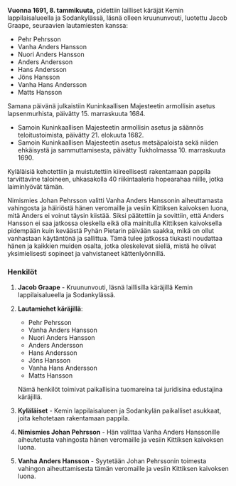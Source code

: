 **Vuonna 1691, 8. tammikuuta,** pidettiin lailliset käräjät Kemin lappilaisalueella ja Sodankylässä, läsnä olleen kruununvouti, luotettu Jacob Graape, seuraavien lautamiesten kanssa:
- Pehr Pehrsson
- Vanha Anders Hansson
- Nuori Anders Hansson
- Anders Andersson
- Hans Andersson
- Jöns Hansson
- Vanha Hans Andersson
- Matts Hansson

Samana päivänä julkaistiin Kuninkaallisen Majesteetin armollisin asetus lapsenmurhista, päivätty 15. marraskuuta 1684.
- Samoin Kuninkaallisen Majesteetin armollisin asetus ja säännös teloitustoimista, päivätty 21. elokuuta 1682.
- Samoin Kuninkaallisen Majesteetin asetus metsäpaloista sekä niiden ehkäisystä ja sammuttamisesta, päivätty Tukholmassa 10. marraskuuta 1690.

Kyläläisiä kehotettiin ja muistutettiin kiireellisesti rakentamaan pappila tarvittavine taloineen, uhkasakolla 40 riikintaaleria hopearahaa niille, jotka laiminlyövät tämän.

Nimismies Johan Pehrsson valitti Vanha Anders Hanssonin aiheuttamasta vahingosta ja häiriöstä hänen veromaille ja vesiin Kittiksen kaivoksen luona, mitä Anders ei voinut täysin kiistää. Siksi päätettiin ja sovittiin, että Anders Hansson ei saa jatkossa oleskella eikä olla mainitulla Kittiksen kaivoksella pidempään kuin keväästä Pyhän Pietarin päivään saakka, mikä on ollut vanhastaan käytäntönä ja sallittua. Tämä tulee jatkossa tiukasti noudattaa hänen ja kaikkien muiden osalta, jotka oleskelevat siellä, mistä he olivat yksimielisesti sopineet ja vahvistaneet kättenlyönnillä.

### Henkilöt

1. **Jacob Graape** - Kruununvouti, läsnä laillisilla käräjillä Kemin lappilaisalueella ja Sodankylässä.

2. **Lautamiehet käräjillä**:
   - Pehr Pehrsson
   - Vanha Anders Hansson
   - Nuori Anders Hansson
   - Anders Andersson
   - Hans Andersson
   - Jöns Hansson
   - Vanha Hans Andersson
   - Matts Hansson

   Nämä henkilöt toimivat paikallisina tuomareina tai juridisina edustajina käräjillä.

3. **Kyläläiset** - Kemin lappilaisalueen ja Sodankylän paikalliset asukkaat, joita kehotetaan rakentamaan pappila.

4. **Nimismies Johan Pehrsson** - Hän valittaa Vanha Anders Hanssonille aiheutetusta vahingosta hänen veromaille ja vesiin Kittiksen kaivoksen luona.

5. **Vanha Anders Hansson** - Syytetään Johan Pehrssonin toimesta vahingon aiheuttamisesta tämän veromaille ja vesiin Kittiksen kaivoksen luona.
